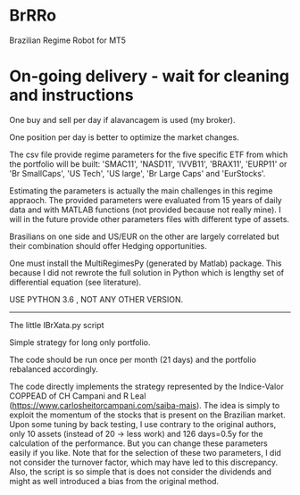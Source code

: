 # BrRRo
Brazilian Regime Robot for MT5

On-going delivery - wait for cleaning and instructions
==========================

One buy and sell per day if alavancagem is used (my broker).

One position per day is better to optimize the market changes.

The csv file provide regime parameters for the five specific ETF from which the portfolio will be built:
'SMAC11', 'NASD11', 'IVVB11', 'BRAX11', 'EURP11' 
or 'Br SmallCaps', 'US Tech', 'US large', 'Br Large Caps' and 'EurStocks'.

Estimating the parameters is actually the main challenges in this regime appraoch. The provided parameters were evaluated from 15 years of daily data and with MATLAB functions (not provided because not really mine).
I will in the future provide other parameters files with different type of assets.

Brasilians on one side and US/EUR on the other are largely correlated but their combination should offer Hedging opportunities.

One must install the MultiRegimesPy (generated by Matlab) package. This because I did not rewrote the full solution in Python which is lengthy set of differential equation (see literature).


USE PYTHON 3.6 , NOT ANY OTHER VERSION.

___________________________________________________________________________________________________________
The little IBrXata.py script

Simple strategy for long only portfolio.

The code should be run once per month (21 days) and the portfolio rebalanced accordingly.

The code directly implements the strategy represented by the Indice-Valor COPPEAD of CH Campani and R Leal (https://www.carlosheitorcampani.com/saiba-mais). The idea is simply to exploit the momentum of the stocks that is present on the Brazilian market.
Upon some tuning by back testing, I use contrary to the original authors, only 10 assets (instead of 20 -> less work) and 126 days=0.5y for the calculation of the performance. But you can change these parameters easily if you like. Note that for the selection of these two parameters, I did not consider the turnover factor, which may have led to this discrepancy. Also, the script is so simple that is does not consider the dividends and might as well introduced a bias from the original method.
